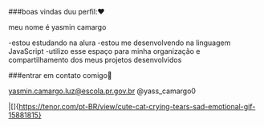 ###boas vindas duu perfil:❤

meu nome é yasmin camargo

-estou estudando na alura
-estou me desenvolvendo na linguagem JavaScript
-utilizo esse espaço para minha organização e compartilhamento dos meus projetos desenvolvidos

###entrar em contato comigo🚨

yasmin.camargo.luz@escola.pr.gov.br
@yass_camargo0

|[]{https://tenor.com/pt-BR/view/cute-cat-crying-tears-sad-emotional-gif-15881815}
